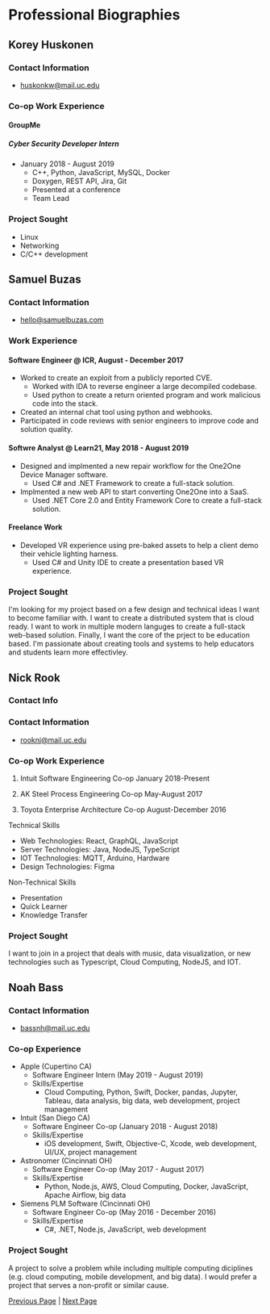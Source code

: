 # Professional Biographies


## Korey Huskonen

### Contact Information
* huskonkw@mail.uc.edu

### Co-op Work Experience
#### GroupMe
##### Cyber Security Developer Intern
* January 2018 - August 2019
  * C++, Python, JavaScript, MySQL, Docker
  * Doxygen, REST API, Jira, Git
  * Presented at a conference
  * Team Lead

### Project Sought
* Linux
* Networking
* C/C++ development



## Samuel Buzas

### Contact Information
- hello@samuelbuzas.com

### Work Experience

#### Software Engineer @ **ICR**, August - December 2017

- Worked to create an exploit from a publicly reported CVE. 
  - Worked with IDA to reverse engineer a large decompiled codebase. 
  - Used python to create a return oriented program and work malicious code into the stack.
- Created an internal chat tool using python and webhooks.
- Participated in code reviews with senior engineers to improve code and solution quality.

#### Softwre Analyst @ **Learn21**, May 2018 - August 2019

- Designed and implmented a new repair workflow for the One2One Device Manager software.
  - Used C# and .NET Framework to create a full-stack solution.
- Implmented a new web API to start converting One2One into a SaaS.
  - Used .NET Core 2.0 and Entity Framework Core to create a full-stack solution.


#### Freelance Work

- Developed VR experience using pre-baked assets to help a client demo their vehicle lighting harness.
  - Used C# and Unity IDE to create a presentation based VR experience.

### Project Sought

I'm looking for my project based on a few design and technical ideas I want to become familiar with. I want to create a distributed system that is cloud ready. I want to work in multiple modern languges to create a full-stack web-based solution. Finally, I want the core of the prject to be education based. I'm passionate about creating tools and systems to help educators and students learn more effectivley.



## Nick Rook

### Contact Info

### Contact Information
- rooknj@mail.uc.edu

### Co-op Work Experience

1. Intuit
   Software Engineering Co-op
   January 2018-Present

2. AK Steel
   Process Engineering Co-op
   May-August 2017

3. Toyota
   Enterprise Architecture Co-op
   August-December 2016

Technical Skills

- Web Technologies: React, GraphQL, JavaScript
- Server Technologies: Java, NodeJS, TypeScript
- IOT Technologies: MQTT, Arduino, Hardware
- Design Technologies: Figma

Non-Technical Skills

- Presentation
- Quick Learner
- Knowledge Transfer

### Project Sought

I want to join in a project that deals with music, data visualization, or new technologies such as Typescript, Cloud Computing, NodeJS, and IOT.



## Noah Bass

### Contact Information
- bassnh@mail.uc.edu

### Co-op Experience

* Apple (Cupertino CA)
    * Software Engineer Intern (May 2019 - August 2019)
    * Skills/Expertise
        * Cloud Computing, Python, Swift, Docker, pandas, Jupyter, Tableau, data analysis, big data, web development, project management
* Intuit (San Diego CA)
    * Software Engineer Co-op (January 2018 - August 2018)
    * Skills/Expertise
        * iOS development, Swift, Objective-C, Xcode, web development, UI/UX, project management
* Astronomer (Cincinnati OH)
    * Software Engineer Co-op (May 2017 - August 2017)
    * Skills/Expertise
        * Python, Node.js, AWS, Cloud Computing, Docker, JavaScript, Apache Airflow, big data
* Siemens PLM Software (Cincinnati OH)
    * Software Engineer Co-op (May 2016 - December 2016)
    * Skills/Expertise
        * C#, .NET, Node.js, JavaScript, web development

### Project Sought

A project to solve a problem while including multiple computing diciplines (e.g. cloud computing, mobile development, and big data). I would prefer a project that serves a non-profit or similar cause.


[Previous Page](07-self-assessment-essays.md) | [Next Page](09-budget.md)
